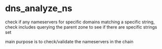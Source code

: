 # dns_analyze_ns
check if any nameservers for specific domains matching a specific string,
check includes querying the parent zone to see if there are specific strings set

main purpose is to check/validate the nameservers in the chain

